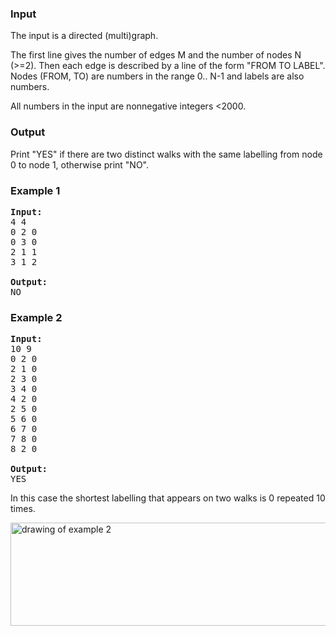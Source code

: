<h3>Input</h3>
<p>The input is a directed (multi)graph.</p>
<p>The first line gives the number of edges M and the number of nodes N (&gt;=2). Then each edge is described by a line of the form "FROM TO LABEL". Nodes (FROM, TO) are numbers in the range 0.. N-1 and labels are also numbers.</p>
<p>All numbers in the input are nonnegative integers &lt;2000.</p>
<h3>Output</h3>
<p>Print "YES" if there are two distinct walks with the same labelling from node 0 to node 1, otherwise print "NO".</p>
<h3>Example 1</h3>
<pre><strong>Input:</strong><br>4 4<br>0 2 0<br>0 3 0<br>2 1 1<br>3 1 2<br><strong><br>Output:</strong><br>NO</pre>
<h3>Example 2</h3>
<pre><strong>Input:</strong><br>10 9<br>0 2 0<br>2 1 0<br>2 3 0<br>3 4 0<br>4 2 0<br>2 5 0<br>5 6 0<br>6 7 0<br>7 8 0<br>8 2 0<br><strong><br>Output:</strong><br>YES</pre>
<p>In this case the shortest labelling that appears on two walks is 0 repeated 10 times.</p>
<p><img src="./21319/file/h9jMXqVB.png" alt="drawing of example 2" width="554" height="165"></p>